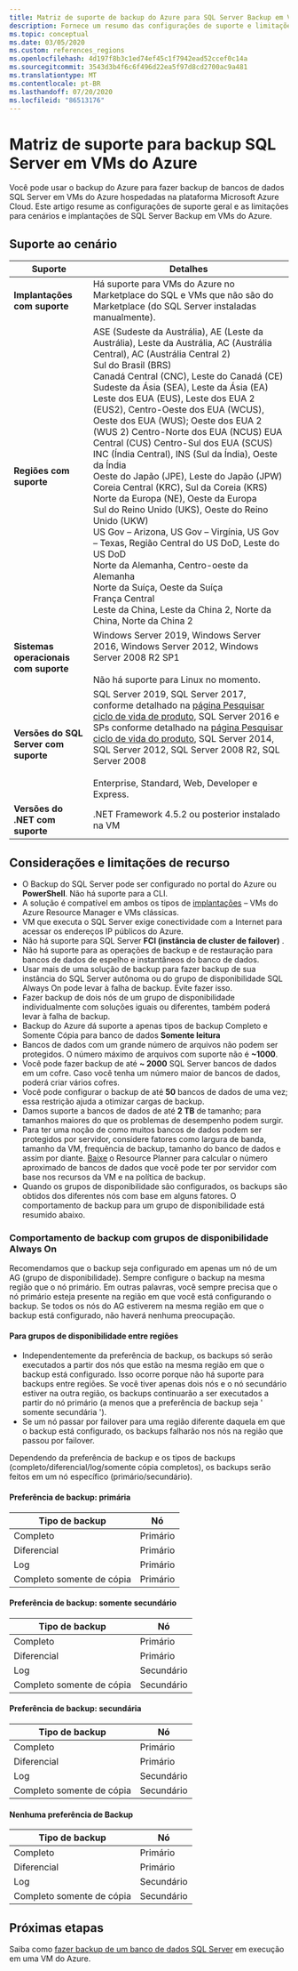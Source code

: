 ```yaml
---
title: Matriz de suporte de backup do Azure para SQL Server Backup em VMs do Azure
description: Fornece um resumo das configurações de suporte e limitações ao fazer backup de SQL Server em VMs do Azure com o serviço de backup do Azure.
ms.topic: conceptual
ms.date: 03/05/2020
ms.custom: references_regions
ms.openlocfilehash: 4d197f8b3c1ed74ef45c1f7942ead52ccef0c14a
ms.sourcegitcommit: 3543d3b4f6c6f496d22ea5f97d8cd2700ac9a481
ms.translationtype: MT
ms.contentlocale: pt-BR
ms.lasthandoff: 07/20/2020
ms.locfileid: "86513176"
---
```

# <a name="support-matrix-for-sql-server-backup-in-azure-vms"></a>Matriz de suporte para backup SQL Server em VMs do Azure

Você pode usar o backup do Azure para fazer backup de bancos de dados SQL Server em VMs do Azure hospedadas na plataforma Microsoft Azure Cloud. Este artigo resume as configurações de suporte geral e as limitações para cenários e implantações de SQL Server Backup em VMs do Azure.

## <a name="scenario-support"></a>Suporte ao cenário

**Suporte** | **Detalhes**
--- | ---
**Implantações com suporte** | Há suporte para VMs do Azure no Marketplace do SQL e VMs que não são do Marketplace (do SQL Server instaladas manualmente).
**Regiões com suporte** | ASE (Sudeste da Austrália), AE (Leste da Austrália), Leste da Austrália, AC (Austrália Central), AC (Austrália Central 2) <br> Sul do Brasil (BRS)<br> Canadá Central (CNC), Leste do Canadá (CE)<br> Sudeste da Ásia (SEA), Leste da Ásia (EA) <br> Leste dos EUA (EUS), Leste dos EUA 2 (EUS2), Centro-Oeste dos EUA (WCUS), Oeste dos EUA (WUS); Oeste dos EUA 2 (WUS 2) Centro-Norte dos EUA (NCUS) EUA Central (CUS) Centro-Sul dos EUA (SCUS) <br> INC (Índia Central), INS (Sul da Índia), Oeste da Índia <br> Oeste do Japão (JPE), Leste do Japão (JPW) <br> Coreia Central (KRC), Sul da Coreia (KRS) <br> Norte da Europa (NE), Oeste da Europa <br> Sul do Reino Unido (UKS), Oeste do Reino Unido (UKW) <br> US Gov – Arizona, US Gov – Virgínia, US Gov – Texas, Região Central do US DoD, Leste do US DoD <br> Norte da Alemanha, Centro-oeste da Alemanha <br> Norte da Suíça, Oeste da Suíça <br> França Central <br> Leste da China, Leste da China 2, Norte da China, Norte da China 2
**Sistemas operacionais com suporte** | Windows Server 2019, Windows Server 2016, Windows Server 2012, Windows Server 2008 R2 SP1 <br/><br/> Não há suporte para Linux no momento.
**Versões do SQL Server com suporte** | SQL Server 2019, SQL Server 2017, conforme detalhado na [página Pesquisar ciclo de vida de produto](https://support.microsoft.com/lifecycle/search?alpha=SQL%20server%202017), SQL Server 2016 e SPs conforme detalhado na [página Pesquisar ciclo de vida do produto](https://support.microsoft.com/lifecycle/search?alpha=SQL%20server%202016%20service%20pack), SQL Server 2014, SQL Server 2012, SQL Server 2008 R2, SQL Server 2008 <br/><br/> Enterprise, Standard, Web, Developer e Express.
**Versões do .NET com suporte** | .NET Framework 4.5.2 ou posterior instalado na VM

## <a name="feature-consideration-and-limitations"></a>Considerações e limitações de recurso

* O Backup do SQL Server pode ser configurado no portal do Azure ou **PowerShell**. Não há suporte para a CLI.
* A solução é compatível em ambos os tipos de [implantações](../azure-resource-manager/management/deployment-models.md) – VMs do Azure Resource Manager e VMs clássicas.
* VM que executa o SQL Server exige conectividade com a Internet para acessar os endereços IP públicos do Azure.
* Não há suporte para SQL Server **FCI (instância de cluster de failover)** .
* Não há suporte para as operações de backup e de restauração para bancos de dados de espelho e instantâneos do banco de dados.
* Usar mais de uma solução de backup para fazer backup de sua instância do SQL Server autônoma ou do grupo de disponibilidade SQL Always On pode levar à falha de backup. Evite fazer isso.
* Fazer backup de dois nós de um grupo de disponibilidade individualmente com soluções iguais ou diferentes, também poderá levar à falha de backup.
* Backup do Azure dá suporte a apenas tipos de backup Completo e Somente Cópia para banco de dados **Somente leitura**
* Bancos de dados com um grande número de arquivos não podem ser protegidos. O número máximo de arquivos com suporte não é **~1000**.  
* Você pode fazer backup de até **~ 2000** SQL Server bancos de dados em um cofre. Caso você tenha um número maior de bancos de dados, poderá criar vários cofres.
* Você pode configurar o backup de até **50** bancos de dados de uma vez; essa restrição ajuda a otimizar cargas de backup.
* Damos suporte a bancos de dados de até **2 TB** de tamanho; para tamanhos maiores do que os problemas de desempenho podem surgir.
* Para ter uma noção de como muitos bancos de dados podem ser protegidos por servidor, considere fatores como largura de banda, tamanho da VM, frequência de backup, tamanho do banco de dados e assim por diante. [Baixe](https://download.microsoft.com/download/A/B/5/AB5D86F0-DCB7-4DC3-9872-6155C96DE500/SQL%20Server%20in%20Azure%20VM%20Backup%20Scale%20Calculator.xlsx) o Resource Planner para calcular o número aproximado de bancos de dados que você pode ter por servidor com base nos recursos da VM e na política de backup.
* Quando os grupos de disponibilidade são configurados, os backups são obtidos dos diferentes nós com base em alguns fatores. O comportamento de backup para um grupo de disponibilidade está resumido abaixo.

### <a name="back-up-behavior-with-always-on-availability-groups"></a>Comportamento de backup com grupos de disponibilidade Always On

Recomendamos que o backup seja configurado em apenas um nó de um AG (grupo de disponibilidade). Sempre configure o backup na mesma região que o nó primário. Em outras palavras, você sempre precisa que o nó primário esteja presente na região em que você está configurando o backup. Se todos os nós do AG estiverem na mesma região em que o backup está configurado, não haverá nenhuma preocupação.

#### <a name="for-cross-region-ag"></a>Para grupos de disponibilidade entre regiões

* Independentemente da preferência de backup, os backups só serão executados a partir dos nós que estão na mesma região em que o backup está configurado. Isso ocorre porque não há suporte para backups entre regiões. Se você tiver apenas dois nós e o nó secundário estiver na outra região, os backups continuarão a ser executados a partir do nó primário (a menos que a preferência de backup seja ' somente secundária ').
* Se um nó passar por failover para uma região diferente daquela em que o backup está configurado, os backups falharão nos nós na região que passou por failover.

Dependendo da preferência de backup e os tipos de backups (completo/diferencial/log/somente cópia completos), os backups serão feitos em um nó específico (primário/secundário).

#### <a name="backup-preference-primary"></a>Preferência de backup: primária

**Tipo de backup** | **Nó**
--- | ---
Completo | Primário
Diferencial | Primário
Log |  Primário
Completo somente de cópia |  Primário

#### <a name="backup-preference-secondary-only"></a>Preferência de backup: somente secundário

**Tipo de backup** | **Nó**
--- | ---
Completo | Primário
Diferencial | Primário
Log |  Secundário
Completo somente de cópia |  Secundário

#### <a name="backup-preference-secondary"></a>Preferência de backup: secundária

**Tipo de backup** | **Nó**
--- | ---
Completo | Primário
Diferencial | Primário
Log |  Secundário
Completo somente de cópia |  Secundário

#### <a name="no-backup-preference"></a>Nenhuma preferência de Backup

**Tipo de backup** | **Nó**
--- | ---
Completo | Primário
Diferencial | Primário
Log |  Secundário
Completo somente de cópia |  Secundário

## <a name="next-steps"></a>Próximas etapas

Saiba como [fazer backup de um banco de dados SQL Server](backup-azure-sql-database.md) em execução em uma VM do Azure.
